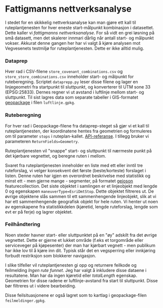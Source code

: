 # Fattigmanns nettverksanalyse 

I stedet for en skikkelig nettverksanalyse kan man gjøre ett kall til ruteplantjenesten for hver eneste start-målpunkt 
kombinasjon i datasettet. Dette kaller vi _fattigmanns nettverksanalyse_. For så vidt en grei løsning på små datasett, men det skalerer innmari dårlig når antall start- og målpunkt vokser. 
Akkurat denne gangen her har vi valgt å kjøre analysen mot Vegvesenets testmiljø for ruteplantjenesten. Dette er ikke alltid mulig. 

### Dataprep 

Hver rad i CSV-filene `store_covenant_combinations.csv` og `store_store_combinations.csv` inneholder start- og 
målpunkt for ruteberegning. Scriptet `dataprepp.py` leser disse filene og lager en linjegeometri fra startpunkt til sluttpunkt, og konverterer til UTM sone 33 (EPSG:25833). Dernes regner vi ut avstand i luftlinje mellom start- og sluttpunkt. Til sist lagres data som separate tabeller i GIS-formatet [geopackage](https://www.geopackage.org/) i filen `luftlinje.gpkg`. 

### Ruteberegning 

For hver rad i Geopackage-filene fra dataprep-steget så gjør vi et kall til ruteplantjenesten, der koordinatene hentes fra geometrien og formuleres om til parameter `stops` i ruteplan-kallet. [API-referanse](https://www.vegvesen.no/ws/no/vegvesen/ruteplan/routingservice_v3_0/open/routingService/openapi/index.html). I tillegg bruker vi parameteren `ReturnFields=Geometry`. 

Ruteplantjenesten vil "snappe" start- og sluttpunkt til nærmeste punkt på det kjørbare vegnettet, og beregne ruten i mellom. 

Svaret fra ruteplantjenesten inneholder en liste med ett eller inntil tre ruteforslag, vi velger konsekvent det første (beste/korteste) forslaget i listen. Denne ruten har igjen en overordnet beskrivelse med statistikk og minst ett - men gjerne mange - segmenter, på formatet [gejoson](https://geojson.org/) featurecollection. Det siste objektet i samlingen er et linjeobjekt med lengde 0 og egenskapen `maneuverType=EsriDmtStop`. Dette objektet filtreres ut. De øvrige objektene slås sammen til ett sammenhengende linjeobjekt, slik at vi har ett sammenhengende geografisk objekt for hele ruten. Vi henter ut noen av egenskapene fra statistikkdelen (kjøretid, lengde ruteforslag, lengde som evt er på ferje) og lagrer objektet. 

### Feilhåndtering 

Noen steder havner start- eller sluttpunktet på en  "øy" adskilt fra det øvrige vegnettet. Dette er gjerne et lukket område (f.eks et torgområde eller serviceveger på kjøpesenter) der man har kjørbart vegnett - men publikum har ikke lov til å kjøre inn dit. Typisk står det en vegsperring eller innkjøring forbudt restriksjon som blokkerer navigasjon. 

I slike tilfeller vil ruteplantjenesten gi opp og returnere feilkode og feilmelding _Ingen rute funnet_. Jeg har valgt å inkludere disse dataene i resultatene. Man har da ingen kjøretid eller _totalLength_ egenskap. Geometrien for disse radene er luftlinje-avstand fra start til sluttpunkt. Disse bør filtreres ut i videre bearbeiding. 

Disse feilsituasjonene er også lagret som to kartlag i geopackage-filen `feilmeldinger.gpkg`. 

